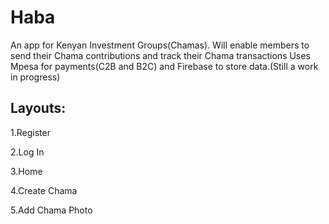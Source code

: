 # Haba
An app for Kenyan Investment Groups(Chamas). Will enable members to send their Chama contributions and track their Chama transactions
Uses Mpesa for payments(C2B and B2C) and Firebase to store data.(Still a work in progress)

## Layouts:
1.Register

2.Log In

3.Home

4.Create Chama

5.Add Chama Photo


